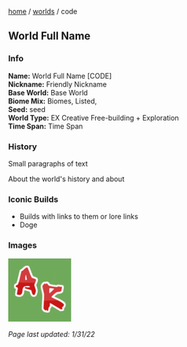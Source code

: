 [home](/) / [worlds](/worlds) / code

## World Full Name

### Info
**Name:** World Full Name \[CODE]  
**Nickname:** Friendly Nickname   
**Base World:** Base World  
**Biome Mix:** Biomes, Listed,    
**Seed:** seed  
**World Type:** EX Creative Free-building + Exploration  
**Time Span:** Time Span  

### History
Small paragraphs of text

About the world's history and about

### Iconic Builds
- Builds with links to them or lore links
- Doge

### Images
![Alt](/favicon.png)

*Page last updated: 1/31/22*